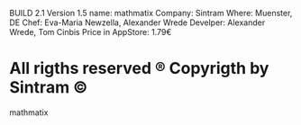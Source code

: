 BUILD 2.1
Version 1.5
name: mathmatix
Company: Sintram
Where: Muenster, DE
Chef: Eva-Maria Newzella, Alexander Wrede
Develper: Alexander Wrede, Tom Cinbis
Price in AppStore: 1.79€

All rigths reserved ®
Copyrigth by Sintram ©
===============

mathmatix
